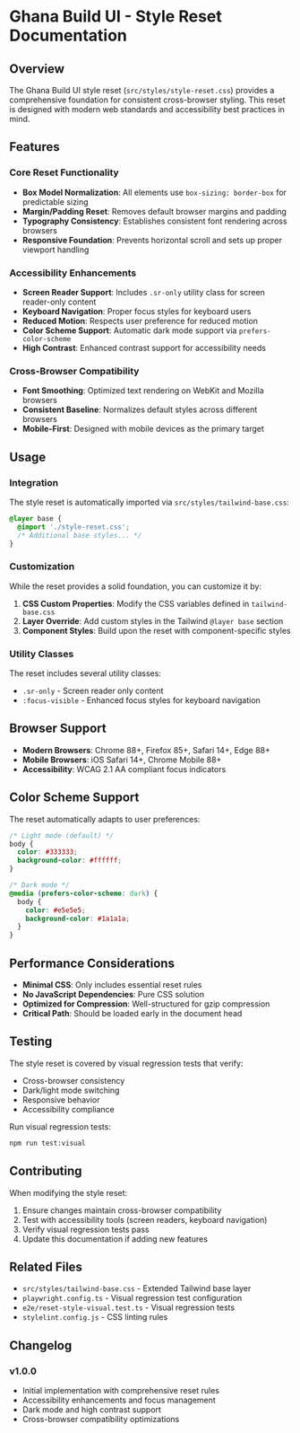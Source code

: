 # Ghana Build UI - Style Reset Documentation

## Overview

The Ghana Build UI style reset (`src/styles/style-reset.css`) provides a comprehensive foundation for consistent cross-browser styling. This reset is designed with modern web standards and accessibility best practices in mind.

## Features

### Core Reset Functionality

- **Box Model Normalization**: All elements use `box-sizing: border-box` for predictable sizing
- **Margin/Padding Reset**: Removes default browser margins and padding
- **Typography Consistency**: Establishes consistent font rendering across browsers
- **Responsive Foundation**: Prevents horizontal scroll and sets up proper viewport handling

### Accessibility Enhancements

- **Screen Reader Support**: Includes `.sr-only` utility class for screen reader-only content
- **Keyboard Navigation**: Proper focus styles for keyboard users
- **Reduced Motion**: Respects user preference for reduced motion
- **Color Scheme Support**: Automatic dark mode support via `prefers-color-scheme`
- **High Contrast**: Enhanced contrast support for accessibility needs

### Cross-Browser Compatibility

- **Font Smoothing**: Optimized text rendering on WebKit and Mozilla browsers
- **Consistent Baseline**: Normalizes default styles across different browsers
- **Mobile-First**: Designed with mobile devices as the primary target

## Usage

### Integration

The style reset is automatically imported via `src/styles/tailwind-base.css`:

```css
@layer base {
  @import './style-reset.css';
  /* Additional base styles... */
}
```

### Customization

While the reset provides a solid foundation, you can customize it by:

1. **CSS Custom Properties**: Modify the CSS variables defined in `tailwind-base.css`
2. **Layer Override**: Add custom styles in the Tailwind `@layer base` section
3. **Component Styles**: Build upon the reset with component-specific styles

### Utility Classes

The reset includes several utility classes:

- `.sr-only` - Screen reader only content
- `:focus-visible` - Enhanced focus styles for keyboard navigation

## Browser Support

- **Modern Browsers**: Chrome 88+, Firefox 85+, Safari 14+, Edge 88+
- **Mobile Browsers**: iOS Safari 14+, Chrome Mobile 88+
- **Accessibility**: WCAG 2.1 AA compliant focus indicators

## Color Scheme Support

The reset automatically adapts to user preferences:

```css
/* Light mode (default) */
body {
  color: #333333;
  background-color: #ffffff;
}

/* Dark mode */
@media (prefers-color-scheme: dark) {
  body {
    color: #e5e5e5;
    background-color: #1a1a1a;
  }
}
```

## Performance Considerations

- **Minimal CSS**: Only includes essential reset rules
- **No JavaScript Dependencies**: Pure CSS solution
- **Optimized for Compression**: Well-structured for gzip compression
- **Critical Path**: Should be loaded early in the document head

## Testing

The style reset is covered by visual regression tests that verify:

- Cross-browser consistency
- Dark/light mode switching
- Responsive behavior
- Accessibility compliance

Run visual regression tests:

```bash
npm run test:visual
```

## Contributing

When modifying the style reset:

1. Ensure changes maintain cross-browser compatibility
2. Test with accessibility tools (screen readers, keyboard navigation)
3. Verify visual regression tests pass
4. Update this documentation if adding new features

## Related Files

- `src/styles/tailwind-base.css` - Extended Tailwind base layer
- `playwright.config.ts` - Visual regression test configuration
- `e2e/reset-style-visual.test.ts` - Visual regression tests
- `stylelint.config.js` - CSS linting rules

## Changelog

### v1.0.0
- Initial implementation with comprehensive reset rules
- Accessibility enhancements and focus management
- Dark mode and high contrast support
- Cross-browser compatibility optimizations